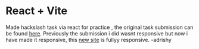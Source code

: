 # React + Vite
 
Made hackslash task via react for practice , the original task submission can be found [here](https://adityacyan.github.io/web101/).
Previously the submission i did wasnt responsive but now i have made it responsive, this [new site](https://hackslashtaskbyreact-adityacyan.netlify.app/) is fullyy responsive.
-adrishy
